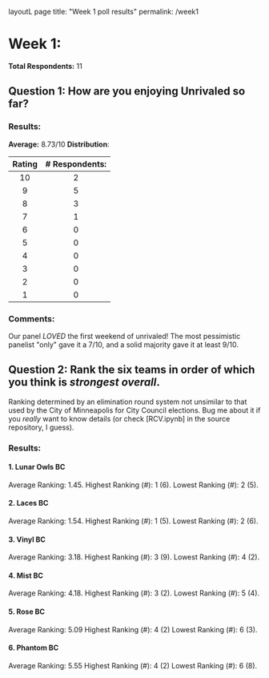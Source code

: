layoutL page
title: "Week 1 poll results"
permalink: /week1

# Week 1:
**Total Respondents:** 11
## Question 1: How are you enjoying Unrivaled so far?
### Results:
**Average:** 8.73/10
**Distribution**:

| Rating | # Respondents: |
| :---: | :---: |
| 10 | 2 |
| 9 | 5 |
| 8 | 3 |
| 7 | 1 |
| 6 | 0 |
| 5 | 0 |
| 4 | 0 |
| 3 | 0 |
| 2 | 0 |
| 1 | 0 |

### Comments:
Our panel *LOVED* the first weekend of unrivaled! The most pessimistic panelist "only" gave it a 7/10, and a solid majority gave it at least 9/10.

## Question 2: Rank the six teams in order of which you think is *strongest overall*.
Ranking determined by an elimination round system not unsimilar to that used by the City of Minneapolis for City Council elections. Bug me about it if you *really* want to know details (or check [RCV.ipynb] in the source repository, I guess).
### Results:
#### 1. Lunar Owls BC
Average Ranking: 1.45. 
Highest Ranking (#): 1 (6). 
Lowest Ranking (#): 2 (5). 
#### 2. Laces BC
Average Ranking: 1.54. 
Highest Ranking (#): 1 (5). 
Lowest Ranking (#): 2 (6). 
#### 3. Vinyl BC
Average Ranking: 3.18. 
Highest Ranking (#): 3 (9). 
Lowest Ranking (#): 4 (2). 
#### 4. Mist BC
Average Ranking: 4.18. 
Highest Ranking (#): 3 (2). 
Lowest Ranking (#): 5 (4). 
#### 5. Rose BC
Average Ranking: 5.09
Highest Ranking (#): 4 (2)
Lowest Ranking (#): 6 (3). 
#### 6. Phantom BC
Average Ranking: 5.55
Highest Ranking (#): 4 (2)
Lowest Ranking (#): 6 (8). 

